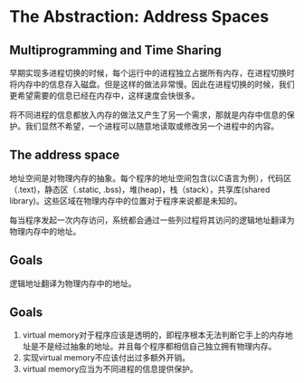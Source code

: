 # The Abstraction: Address Spaces

## Multiprogramming and Time Sharing
早期实现多进程切换的时候，每个运行中的进程独立占据所有内存，在进程切换时将内存中的信息存入磁盘。但是这样的做法非常慢。因此在进程切换的时候，我们更希望需要的信息已经在内存中，这样速度会快很多。

将不同进程的信息都放入内存的做法又产生了另一个需求，那就是内存中信息的保护。我们显然不希望，一个进程可以随意地读取或修改另一个进程中的内容。

## The address space
地址空间是对物理内存的抽象。每个程序的地址空间包含(以C语言为例），代码区（.text)，静态区（.static, .bss)，堆(heap)，栈（stack），共享库(shared library)。这些区域在物理内存中的位置对于程序来说都是未知的。

每当程序发起一次内存访问，系统都会通过一些列过程将其访问的逻辑地址翻译为物理内存中的地址。

## Goals

逻辑地址翻译为物理内存中的地址。

## Goals
1. virtual memory对于程序应该是透明的，即程序根本无法判断它手上的内存地址是不是经过抽象的地址。并且每个程序都相信自己独立拥有物理内存。
2. 实现virtual memory不应该付出过多额外开销。
3. virtual memory应当为不同进程的信息提供保护。


